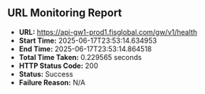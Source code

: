 ## URL Monitoring Report

- **URL:** https://api-gw1-prod1.fisglobal.com/gw/v1/health
- **Start Time:** 2025-06-17T23:53:14.634953
- **End Time:** 2025-06-17T23:53:14.864518
- **Total Time Taken:** 0.229565 seconds
- **HTTP Status Code:** 200
- **Status:** Success
- **Failure Reason:** N/A
